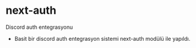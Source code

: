 # next-auth
Discord auth entegrasyonu


- Basit bir discord auth entegrasyon sistemi next-auth modülü ile yapıldı.
